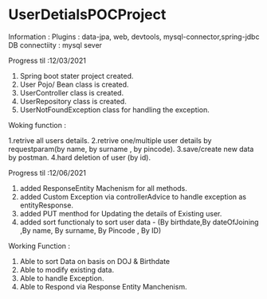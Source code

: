 # UserDetialsPOCProject

Information :
Plugins : data-jpa, web, devtools, mysql-connector,spring-jdbc
DB connectiity : mysql sever

Progress til :12/03/2021
1. Spring boot stater project created.
2. User Pojo/ Bean class is created.
3. UserController class is created.
3. UserRepository class is created.
4. UserNotFoundException class for handling the exception.

Woking function :

1.retrive all users details.
2.retrive one/multiple user details by requestparam(by name, by surname , by pincode).
3.save/create new data by postman.
4.hard deletion of user (by id).


Progress til :12/06/2021

1. added ResponseEntity Machenism for all methods.
2. added Custom Exception via controllerAdvice to handle exception as entityResponse.
3. added PUT menthod for Updating the details of Existing user.
4. added sort functionaly to sort user data - (By birthdate,By dateOfJoining ,By name, By surname, By Pincode , By ID)

Working Function :
1. Able to sort Data on basis on DOJ & Birthdate
2. Able to modify existing  data.
3. Able to handle Exception.
4. Able to Respond via Response Entity Manchenism.
